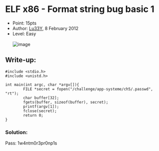 # ELF x86 - Format string bug basic 1
- Point: 15pts
- Author: [Lu33Y](https://www.root-me.org/Lu33Y?lang=en),  8 February 2012
- Level: Easy<br><br>
![image](https://user-images.githubusercontent.com/48288606/141501790-9851fa6d-9b74-44b1-9960-74e627795010.png)
## Write-up:

```
#include <stdio.h>
#include <unistd.h>
 
int main(int argc, char *argv[]){
        FILE *secret = fopen("/challenge/app-systeme/ch5/.passwd", "rt");
        char buffer[32];
        fgets(buffer, sizeof(buffer), secret);
        printf(argv[1]);
        fclose(secret);
        return 0;
}
```

### Solution:

Pass: 1w4ntm0r3pr0np1s


